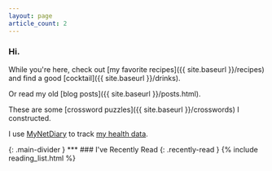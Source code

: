```yaml
---
layout: page
article_count: 2
---
```


### Hi.

While you're here, check out [my favorite recipes]({{ site.baseurl }}/recipes) and find a good [cocktail]({{ site.baseurl }}/drinks).

Or read my old [blog posts]({{ site.baseurl }}/posts.html).

These are some [crossword puzzles]({{ site.baseurl }}/crosswords) I constructed.

I use [MyNetDiary](https://www.mynetdiary.com) to track <a class="my-net-diary" href="{{ site.baseurl }}/health.html">my health data</a>.

<p id="weather"></p>
{: .main-divider }
***
### I've Recently Read
{: .recently-read }
{% include reading_list.html %}
